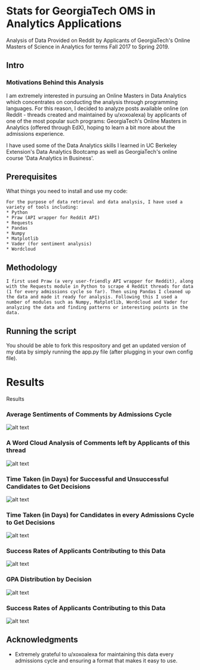 # Stats for GeorgiaTech OMS in Analytics Applications

Analysis of Data Provided on Reddit by Applicants of GeorgiaTech's Online Masters of Science in Analytics for terms Fall 2017 to Spring 2019.

## Intro

### Motivations Behind this Analysis

I am extremely interested in pursuing an Online Masters in Data Analytics which concentrates on conducting the analysis through programming languages. For this reason, I decided to analyze posts available online (on Reddit - threads created and maintained by u/xoxoalexa) by applicants of one of the most popular such programs: GeorgiaTech's Online Masters in Analytics (offered through EdX), hoping to learn a bit more about the admissions experience.

I have used some of the Data Analytics skills I learned in UC Berkeley Extension's Data Analytics Bootcamp as well as GeorgiaTech's online course 'Data Analytics in Business'.


## Prerequisites

What things you need to install and use my code:
```
For the purpose of data retrieval and data analysis, I have used a variety of tools including:
* Python
* Praw (API wrapper for Reddit API)
* Requests
* Pandas  
* Numpy
* Matplotlib
* Vader (for sentiment analysis)
* Wordcloud
```
## Methodology

```
I first used Praw (a very user-friendly API wrapper for Reddit), along with the Requests module in Python to scrape 4 Reddit threads for data (1 for every admissions cycle so far). Then using Pandas I cleaned up the data and made it ready for analysis. Following this I used a number of modules such as Numpy, Matplotlib, Wordcloud and Vader for analyzing the data and finding patterns or interesting points in the data.

```

## Running the script

You should be able to fork this respository and get an updated version of my data by simply running the app.py file (after plugging in your own config file).



# Results

Results

### Average Sentiments of Comments by Admissions Cycle

![alt text](https://github.com/Mehreenhai/OMSAnalytics_admissions/blob/master/graphs/Comment_sentiments_by_term.png)

### A Word Cloud Analysis of Comments left by Applicants of this thread

![alt text](https://github.com/Mehreenhai/OMSAnalytics_admissions/blob/master/graphs/comments_wordcloud.png)


### Time Taken (in Days) for Successful and Unsuccessful Candidates to Get Decisions

![alt text](https://github.com/Mehreenhai/OMSAnalytics_admissions/blob/master/graphs/Response_time_by_decision.png)

### Time Taken (in Days) for Candidates in every Admissions Cycle to Get Decisions

![alt text](https://github.com/Mehreenhai/OMSAnalytics_admissions/blob/master/graphs/Response_time_by_term.png)

### Success Rates of Applicants Contributing to this Data

![alt text](https://github.com/Mehreenhai/OMSAnalytics_admissions/blob/master/graphs/Status_metrics_chart.png)

### GPA Distribution by Decision

![alt text](https://github.com/Mehreenhai/OMSAnalytics_admissions/blob/master/graphs/Status_metrics_chart.png)



### Success Rates of Applicants Contributing to this Data

![alt text](https://github.com/Mehreenhai/OMSAnalytics_admissions/blob/master/graphs/gpa_by_decision.png)





## Acknowledgments

* Extremely grateful to u/xoxoalexa for maintaining this data every admissions cycle and ensuring a format that makes it easy to use.

